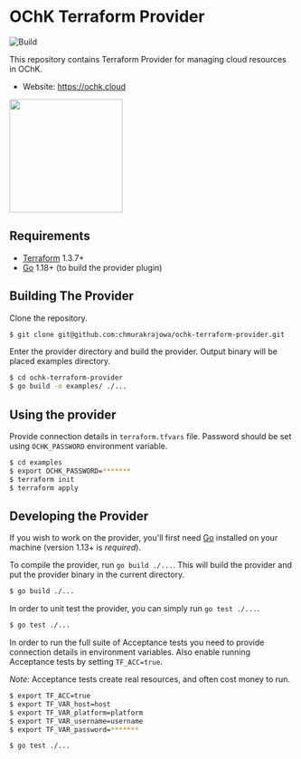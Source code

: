 OChK Terraform Provider
==================

![Build](https://github.com/chmurakrajowa/ochk-terraform-provider/workflows/Terraform%20Provider%20Checks/badge.svg?event=push)

This repository contains Terraform Provider for managing cloud resources in OChK. 

- Website: https://ochk.cloud

<img src="https://ochk.cloud/images/ochk_extended_logo.svg" width="200px">

Requirements
-------------------------

- [Terraform](https://www.terraform.io/downloads.html) 1.3.7+
- [Go](https://golang.org/doc/install) 1.18+ (to build the provider plugin)

Building The Provider
-------------------------

Clone the repository.

```sh
$ git clone git@github.com:chmurakrajowa/ochk-terraform-provider.git
```

Enter the provider directory and build the provider. Output binary will be placed examples directory.

```sh
$ cd ochk-terraform-provider
$ go build -o examples/ ./...
```

Using the provider
--------------------------

Provide connection details in `terraform.tfvars` file. Password should be set using `OCHK_PASSWORD` environment variable.

```sh
$ cd examples
$ export OCHK_PASSWORD=*******
$ terraform init
$ terraform apply
```

Developing the Provider
---------------------------

If you wish to work on the provider, you'll first need [Go](http://www.golang.org) installed on your machine (version 1.13+ is *required*).

To compile the provider, run `go build ./...`. This will build the provider and put the provider binary in the current directory.

```sh
$ go build ./...
```

In order to unit test the provider, you can simply run `go test ./...`.

```sh
$ go test ./...
```

In order to run the full suite of Acceptance tests you need to provide connection details in environment variables. Also enable running Acceptance tests by setting `TF_ACC=true`.

*Note:* Acceptance tests create real resources, and often cost money to run.

```sh
$ export TF_ACC=true
$ export TF_VAR_host=host
$ export TF_VAR_platform=platform
$ export TF_VAR_username=username
$ export TF_VAR_password=*******

$ go test ./...
```
